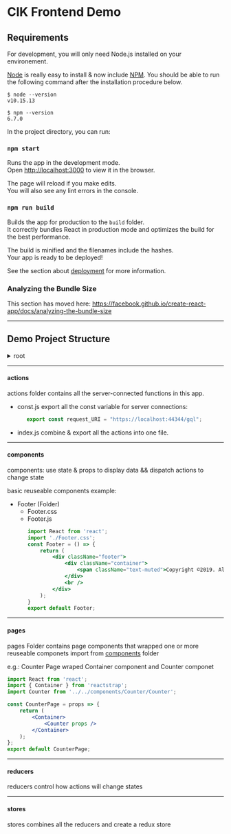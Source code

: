 # CIK Frontend Demo

## Requirements

For development, you will only need Node.js installed on your environement.

[Node](http://nodejs.org/) is really easy to install & now include [NPM](https://npmjs.org/).
You should be able to run the following command after the installation procedure
below.

    $ node --version
    v10.15.13

    $ npm --version
    6.7.0

In the project directory, you can run:

### `npm start`

Runs the app in the development mode.<br>
Open [http://localhost:3000](http://localhost:3000) to view it in the browser.

The page will reload if you make edits.<br>
You will also see any lint errors in the console.

### `npm run build`

Builds the app for production to the `build` folder.<br>
It correctly bundles React in production mode and optimizes the build for the best performance.

The build is minified and the filenames include the hashes.<br>
Your app is ready to be deployed!

See the section about [deployment](https://facebook.github.io/create-react-app/docs/deployment) for more information.

### Analyzing the Bundle Size

This section has moved here: https://facebook.github.io/create-react-app/docs/analyzing-the-bundle-size

___

## Demo Project Structure

<details>
  <summary>root</summary>

  - node_modules (Installed Dependency Folder)
  - public
    * [locales (translation file folder)](#locales)
    * index.html (Entry Point)
    * favicon.ico (Title icon)
    * [manifest.json](https://developers.google.com/web/fundamentals/web-app-manifest/)
  - src
    * [actions](#actions)
    * [components](#components)
    * images
    * [pages](#pages)
    * [reducers](#reducers)
    * [store](#store)
  - package.json ( App Setting File )
</details>

___
#### actions

actions folder contains all the server-connected functions in this app.

 - const.js export all the const variable for server connections:
   ```js
      export const request_URI = "https://localhost:44344/gql";
   ```

 - index.js combine & export all the actions into one file.

___
#### components

components:  use state & props to display data  &&  dispatch actions to change state

basic reuseable components example:
- Footer (Folder)
    * Footer.css
    * Footer.js
        ```jsx
        import React from 'react';
        import './Footer.css';
        const Footer = () => {
            return (
                <div className="footer">
                    <div className="container">
                        <span className="text-muted">Copyright ©2019. All Right Reserved By</span> CIKTELECOM 
                    </div>
                    <br />
                </div>
            );
        }
        export default Footer;
        ```

___
#### pages

pages Folder contains page components that wrapped one or more reuseable componets import from [components](#components) folder

e.g.:  Counter Page wraped Container component and Counter componet
```jsx
import React from 'react';
import { Container } from 'reactstrap';
import Counter from '../../components/Counter/Counter';

const CounterPage = props => {
    return (
        <Container>
            <Counter props />
        </Container>
    );
};
export default CounterPage;
```

___
#### reducers

reducers control how actions will change states

___
#### stores

stores combines all the reducers and create a redux store
